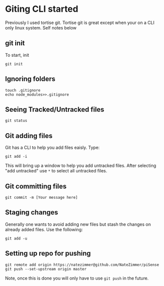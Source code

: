 # Giting CLI started 

Previously I used tortise git. Tortise git is great except when your on a CLI only linux system. Self notes below

## git init 

To start, init

```console
git init
```

## Ignoring folders 

```console
touch .gitignore
echo node_modules>>.gitignore
```

## Seeing Tracked/Untracked files 

``` console
git status
```

## Git adding files 

Git has a CLI to help you add files eaisly. Type:

```console
git add -i
```

This will bring up a window to help you add untracked files. After selecting "add untracked" use `*` to select all untracked files. 

## Git committing files 

```console
git commit -m [Your message here]
```

## Staging changes 

Generally one wants to avoid adding new files but stash the changes on already added files. Use the following:

```console
git add -u
```

## Setting up repo for pushing 

```console
git remote add origin https://natezimmer@github.com/NateZimmer/piSense
git push --set-upstream origin master
```

Note, once this is done you will only have to use `git push` in the future. 

